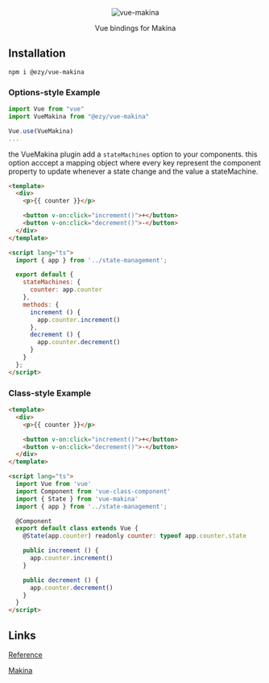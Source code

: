 <p align="center">
  <img src="https://fakeimg.pl/900x300/ffffff/333333/?text=vue-makina&font=museo" alt="vue-makina" />
</p>

<p align="center">Vue bindings for Makina</p>

## Installation

```shell
npm i @ezy/vue-makina
```

### Options-style Example

```js
import Vue from "vue"
import VueMakina from "@ezy/vue-makina"

Vue.use(VueMakina)
...
```

the VueMakina plugin add a `stateMachines` option to your components.
this option acccept a mapping object where every key represent the component property to update whenever a state change and the value a stateMachine.

```html
<template>
  <div>
    <p>{{ counter }}</p>

    <button v-on:click="increment()">+</button>
    <button v-on:click="decrement()">-</button>
  </div>
</template>

<script lang="ts">
  import { app } from '../state-management';

  export default {
    stateMachines: {
      counter: app.counter
    },
    methods: {
      increment () {
        app.counter.increment()
      },
      decrement () {
        app.counter.decrement()
      }
    }
  };
</script>
```

### Class-style Example

```html
<template>
  <div>
    <p>{{ counter }}</p>

    <button v-on:click="increment()">+</button>
    <button v-on:click="decrement()">-</button>
  </div>
</template>

<script lang="ts">
  import Vue from 'vue'
  import Component from 'vue-class-component'
  import { State } from 'vue-makina'
  import { app } from '../state-management';

  @Component
  export default class extends Vue {
    @State(app.counter) readonly counter: typeof app.counter.state

    public increment () {
      app.counter.increment()
    }

    public decrement () {
      app.counter.decrement()
    }
  }
</script>
```

## Links

[Reference](https://ezylean.github.io/vue-makina)

[Makina](https://www.npmjs.com/package/@ezy/makina)
